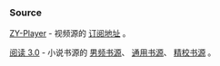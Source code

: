 ### Source

[ZY-Player](https://github.com/cuiocean/ZY-Player) - 视频源的 [订阅地址](https://cdn.jsdelivr.net/gh/LuanJian/awesome@dev/Source/files/zyplay.json) 。
  
[阅读 3.0](https://github.com/gedoor/legado) - 小说书源的 [男频书源](http://shuyuan.miaogongzi.net/shuyuan/1617406392.json)、 [通用书源](http://no-mystery.gitee.io/shuyuan/%E5%85%A8%E7%BD%91%E9%80%9A%E7%94%A8.json)、 [精校书源](http://no-mystery.gitee.io/shuyuan/%E7%B2%BE%E6%A0%A1%E4%B9%A6%E6%BA%90%E5%90%88%E9%9B%86.json) 。

